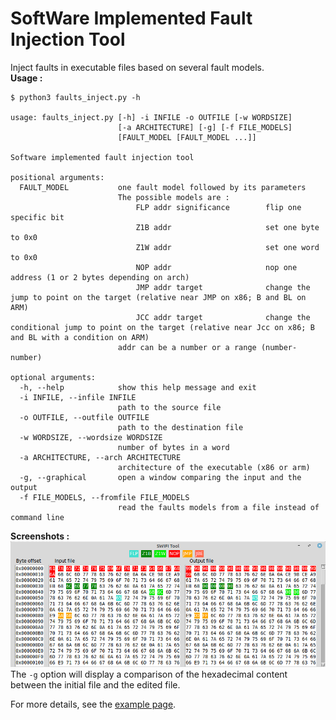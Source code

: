 # SoftWare Implemented Fault Injection Tool
Inject faults in executable files based on several fault models.  
**Usage :**
```
$ python3 faults_inject.py -h

usage: faults_inject.py [-h] -i INFILE -o OUTFILE [-w WORDSIZE]
                        [-a ARCHITECTURE] [-g] [-f FILE_MODELS]
                        [FAULT_MODEL [FAULT_MODEL ...]]

Software implemented fault injection tool

positional arguments:
  FAULT_MODEL           one fault model followed by its parameters
                        The possible models are :
                            FLP addr significance        flip one specific bit
                            Z1B addr                     set one byte to 0x0
                            Z1W addr                     set one word to 0x0
                            NOP addr                     nop one address (1 or 2 bytes depending on arch)
                            JMP addr target              change the jump to point on the target (relative near JMP on x86; B and BL on ARM)
                            JCC addr target              change the conditional jump to point on the target (relative near Jcc on x86; B and BL with a condition on ARM)
                        addr can be a number or a range (number-number)

optional arguments:
  -h, --help            show this help message and exit
  -i INFILE, --infile INFILE
                        path to the source file
  -o OUTFILE, --outfile OUTFILE
                        path to the destination file
  -w WORDSIZE, --wordsize WORDSIZE
                        number of bytes in a word
  -a ARCHITECTURE, --arch ARCHITECTURE
                        architecture of the executable (x86 or arm)
  -g, --graphical       open a window comparing the input and the output
  -f FILE_MODELS, --fromfile FILE_MODELS
                        read the faults models from a file instead of command line
```

**Screenshots :**  
![alt text](./examples/Graphical_tool.png "Content comparison")  
The `-g` option will display a comparison of the hexadecimal content between the initial file and the edited file.

For more details, see the [example page](./examples/README.md).
